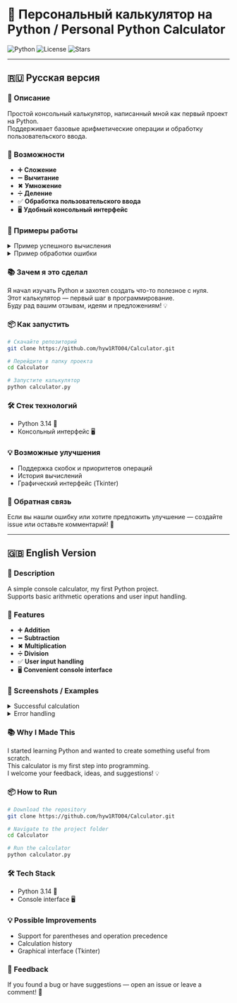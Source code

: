 # 🧮 Персональный калькулятор на Python / Personal Python Calculator

![Python](https://img.shields.io/badge/Python-3.14-blue?logo=python)
![License](https://img.shields.io/badge/License-MIT-green)
![Stars](https://img.shields.io/github/stars/hyw1RTO04/Calculator?style=social)

---

## 🇷🇺 Русская версия

### 📌 Описание
Простой консольный калькулятор, написанный мной как первый проект на Python.  
Поддерживает базовые арифметические операции и обработку пользовательского ввода.

### 🚀 Возможности
- ➕ **Сложение**  
- ➖ **Вычитание**  
- ✖ **Умножение**  
- ➗ **Деление**  
- ✅ **Обработка пользовательского ввода**  
- 🖥 **Удобный консольный интерфейс**

### 📸 Примеры работы

<details>
<summary>Пример успешного вычисления</summary>

```text
Добро пожаловать в калькулятор!
Введите первое число: 10
Введите оператор (+, -, *, /): *
Введите второе число: 5
Результат: 50
```
</details>

<details>
<summary>Пример обработки ошибки</summary>

```text
Введите первое число: 10
Введите оператор (+, -, *, /): /
Введите второе число: 0
❌ Ошибка: деление на ноль невозможно.
```
</details>

### 📚 Зачем я это сделал
Я начал изучать Python и захотел создать что-то полезное с нуля.  
Этот калькулятор — первый шаг в программирование.  
Буду рад вашим отзывам, идеям и предложениям! 💡

### 📦 Как запустить

```bash
# Скачайте репозиторий
git clone https://github.com/hyw1RTO04/Calculator.git

# Перейдите в папку проекта
cd Calculator

# Запустите калькулятор
python calculator.py
```

### 🛠 Стек технологий
- Python 3.14 🐍  
- Консольный интерфейс 🖥  

### 💡 Возможные улучшения
- Поддержка скобок и приоритетов операций  
- История вычислений  
- Графический интерфейс (Tkinter)  

### 💬 Обратная связь
Если вы нашли ошибку или хотите предложить улучшение — создайте issue или оставьте комментарий! 🤝

---

## 🇬🇧 English Version

### 📌 Description
A simple console calculator, my first Python project.  
Supports basic arithmetic operations and user input handling.

### 🚀 Features
- ➕ **Addition**  
- ➖ **Subtraction**  
- ✖ **Multiplication**  
- ➗ **Division**  
- ✅ **User input handling**  
- 🖥 **Convenient console interface**

### 📸 Screenshots / Examples

<details>
<summary>Successful calculation</summary>

```text
Welcome to the calculator!
Enter the first number: 10
Enter operator (+, -, *, /): *
Enter the second number: 5
Result: 50
```
</details>

<details>
<summary>Error handling</summary>

```text
Enter the first number: 10
Enter operator (+, -, *, /): /
Enter the second number: 0
❌ Error: Division by zero is not allowed.
```
</details>

### 📚 Why I Made This
I started learning Python and wanted to create something useful from scratch.  
This calculator is my first step into programming.  
I welcome your feedback, ideas, and suggestions! 💡

### 📦 How to Run

```bash
# Download the repository
git clone https://github.com/hyw1RTO04/Calculator.git

# Navigate to the project folder
cd Calculator

# Run the calculator
python calculator.py
```

### 🛠 Tech Stack
- Python 3.14 🐍  
- Console interface 🖥  

### 💡 Possible Improvements
- Support for parentheses and operation precedence  
- Calculation history  
- Graphical interface (Tkinter)  

### 💬 Feedback
If you found a bug or have suggestions — open an issue or leave a comment! 🤝
